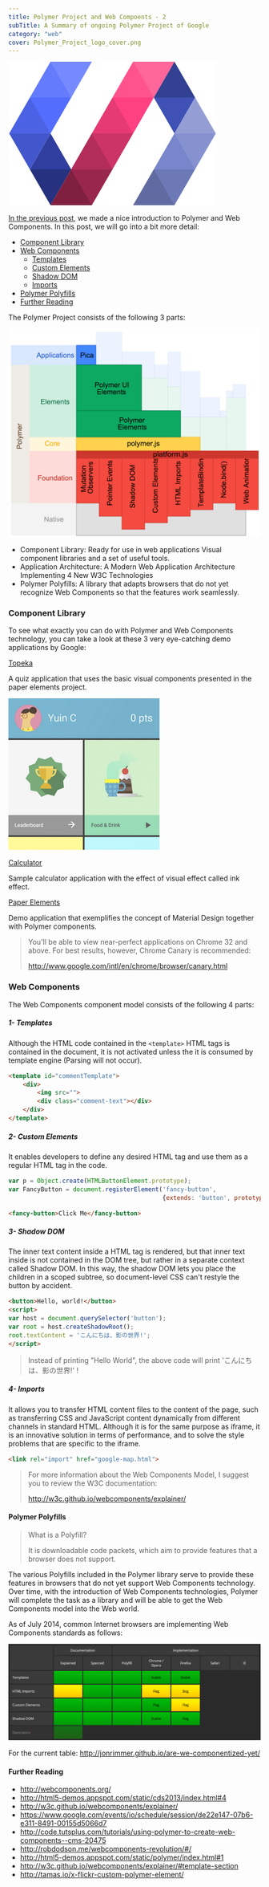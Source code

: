 ```yaml
---
title: Polymer Project and Web Compoents - 2
subTitle: A Summary of ongoing Polymer Project of Google
category: "web"
cover: Polymer_Project_logo_cover.png
---
```


![Polymer Project Logo](./Polymer_Project_logo.png)

[In the previous post](/polymer-project-and-web-components-12), we made a nice introduction to Polymer and Web Components. In this post, we will go into a bit more detail:

- [Component Library](#component-library)
- [Web Components](#web-components)
  - [Templates](#templates)
  - [Custom Elements](#custom-elements)
  - [Shadow DOM](#shadow-dom)
  - [Imports](#imports)
- [Polymer Polyfills](#polymer-polyfills)
- [Further Reading](#further-reading)

The Polymer Project consists of the following 3 parts:

![Polymer Architecture Diagram](./architecture-diagram.png)

 - Component Library: Ready for use in web applications Visual component libraries and a set of useful tools.
 - Application Architecture: A Modern Web Application Architecture Implementing 4 New W3C Technologies
 - Polymer Polyfills: A library that adapts browsers that do not yet recognize Web Components so that the features work seamlessly.

<a name="component-library"></a>
### Component Library

To see what exactly you can do with Polymer and Web Components technology, you can take a look at these 3 very eye-catching demo applications by Google:

[Topeka](https://github.com/googlearchive/topeka)

A quiz application that uses the basic visual components presented in the paper elements project.

![Topeka](./topeka_square.png)

[Calculator](https://github.com/googlearchive/paper-calculator/blob/master/demo.html)

Sample calculator application with the effect of visual effect called ink effect.

[Paper Elements](https://www.webcomponents.org/collection/polymerelements/paper-elements)

Demo application that exemplifies the concept of Material Design together with Polymer components.

> You'll be able to view near-perfect applications on Chrome 32 and above. For best results, however, Chrome Canary is recommended:
>  
> http://www.google.com/intl/en/chrome/browser/canary.html

<a name="web-components"></a>
### Web Components

The Web Components component model consists of the following 4 parts:

<a name="templates"></a>
##### 1- Templates

Although the HTML code contained in the `<template>` HTML tags is contained in the document, it is not activated unless the it is consumed by template engine (Parsing will not occur).

```html
<template id="commentTemplate">
    <div>
        <img src="">
        <div class="comment-text"></div>
    </div>
</template>
```

<a name="custom-elements"></a>
##### 2- Custom Elements

It enables developers to define any desired HTML tag and use them as a regular HTML tag in the code.

```js
var p = Object.create(HTMLButtonElement.prototype);
var FancyButton = document.registerElement('fancy-button',
                                           {extends: 'button', prototype: p});

```

```html
<fancy-button>Click Me</fancy-button>
```
<a name="shadow-dom"></a>
##### 3- Shadow DOM

The inner text content inside a HTML tag is rendered, but that inner text inside is not contained in the DOM tree, but rather in a separate context called Shadow DOM. In this way, the shadow DOM lets you place the children in a scoped subtree, so document-level CSS can't restyle the button by accident.

```html
<button>Hello, world!</button>
<script>
var host = document.querySelector('button');
var root = host.createShadowRoot();
root.textContent = 'こんにちは、影の世界!';
</script>
```

> Instead of printing "Hello World", the above code will print 'こんにちは、影の世界!' !

<a name="imports"></a>
##### 4- Imports

It allows you to transfer HTML content files to the content of the page, such as transferring CSS and JavaScript content dynamically from different channels in standard HTML. Although it is for the same purpose as iframe, it is an innovative solution in terms of performance, and to solve the style problems that are specific to the iframe.

```html
<link rel="import" href="google-map.html">
```

> For more information about the Web Components Model, I suggest you to review the W3C documentation:
>  
>  http://w3c.github.io/webcomponents/explainer/

<a name="polymer-polyfills"></a>
#### Polymer Polyfills

> What is a Polyfill?
>
>  It is downloadable code packets, which aim to provide features that a browser does not support.

The various Polyfills included in the Polymer library serve to provide these features in browsers that do not yet support Web Components technology. Over time, with the introduction of Web Components technologies, Polymer will complete the task as a library and will be able to get the Web Components model into the Web world.

As of July 2014, common Internet browsers are implementing Web Components standards as follows:

![Are We Componentized Yet?](./Are_We_Componentized_Yet.png)

For the current table: http://jonrimmer.github.io/are-we-componentized-yet/

<a name="further-reading"></a>
#### Further Reading

- http://webcomponents.org/
- http://html5-demos.appspot.com/static/cds2013/index.html#4
- http://w3c.github.io/webcomponents/explainer/
- https://www.google.com/events/io/schedule/session/de22e147-07b6-e311-8491-00155d5066d7
- http://code.tutsplus.com/tutorials/using-polymer-to-create-web-components--cms-20475
- http://robdodson.me/webcomponents-revolution/#/
- http://html5-demos.appspot.com/static/polymer/index.html#1
- http://w3c.github.io/webcomponents/explainer/#template-section
- http://tamas.io/x-flickr-custom-polymer-element/

